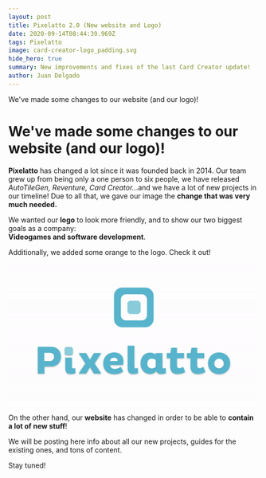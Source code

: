 ```yaml
---
layout: post
title: Pixelatto 2.0 (New website and Logo)
date: 2020-09-14T08:44:39.969Z
tags: Pixelatto
image: card-creator-logo_padding.svg
hide_hero: true
summary: New improvements and fixes of the last Card Creator update!
author: Juan Delgado
---
```

We've made some changes to our website (and our logo)!

# We've made some changes to our website (and our logo)!

**Pixelatto** has changed a lot since it was founded back in 2014. Our team grew up from being only a one person to six people, we have released *AutoTileGen, Reventure, Card Creator.*..and we have a lot of new projects in our timeline! Due to all that, we gave our image the **change that was very much needed.**

We wanted our **logo** to look more friendly, and to show our two biggest goals as a company:\
**Videogames and software development**.

 Additionally, we added some orange to the logo. Check it out!

![](/img/upload/gif-high-res.gif)

On the other hand, our **website** has changed in order to be able to **contain a lot of new stuff**! 

We will be posting here info about all our new projects, guides for the existing ones, and tons of content. 

Stay tuned!